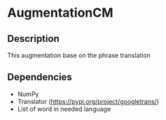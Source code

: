 # AugmentationCM
## Description
This augmentation base on the phrase translation
## Dependencies
- NumPy
- Translator (https://pypi.org/project/googletrans/)
- List of word in needed language
